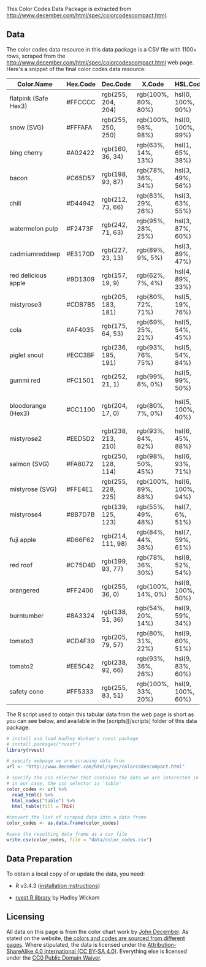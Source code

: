 This Color Codes Data Package is extracted from http://www.december.com/html/spec/colorcodescompact.html.


## Data

The color codes data resource in this data package is a CSV file with 1100+ rows, scraped from the http://www.december.com/html/spec/colorcodescompact.html web page. Here's a snippet of the final color codes data resource:

| Color.Name           | Hex.Code | Dec.Code           | X.Code              | HSL.Code          | CMYK.Code                |
|----------------------|----------|--------------------|---------------------|-------------------|--------------------------|
| flatpink (Safe Hex3) | #FFCCCC  | rgb(255, 204, 204) | rgb(100%, 80%, 80%) | hsl(0, 100%, 90%) | cmyk(0%, 20%, 20%, 0%)   |
| snow (SVG)           | #FFFAFA  | rgb(255, 250, 250) | rgb(100%, 98%, 98%) | hsl(0, 100%, 99%) | cmyk(0%, 2%, 2%, 0%)     |
| bing cherry          | #A02422  | rgb(160, 36, 34)   | rgb(63%, 14%, 13%)  | hsl(1, 65%, 38%)  | cmyk(0%, 77%, 79%, 37%)  |
| bacon                | #C65D57  | rgb(198, 93, 87)   | rgb(78%, 36%, 34%)  | hsl(3, 49%, 56%)  | cmyk(0%, 53%, 56%, 22%)  |
| chili                | #D44942  | rgb(212, 73, 66)   | rgb(83%, 29%, 26%)  | hsl(3, 63%, 55%)  | cmyk(0%, 66%, 69%, 17%)  |
| watermelon pulp      | #F2473F  | rgb(242, 71, 63)   | rgb(95%, 28%, 25%)  | hsl(3, 87%, 60%)  | cmyk(0%, 71%, 74%, 5%)   |
| cadmiumreddeep       | #E3170D  | rgb(227, 23, 13)   | rgb(89%, 9%, 5%)    | hsl(3, 89%, 47%)  | cmyk(0%, 90%, 94%, 11%)  |
| red delicious apple  | #9D1309  | rgb(157, 19, 9)    | rgb(62%, 7%, 4%)    | hsl(4, 89%, 33%)  | cmyk(0%, 88%, 94%, 38%)  |
| mistyrose3           | #CDB7B5  | rgb(205, 183, 181) | rgb(80%, 72%, 71%)  | hsl(5, 19%, 76%)  | cmyk(0%, 11%, 12%, 20%)  |
| cola                 | #AF4035  | rgb(175, 64, 53)   | rgb(69%, 25%, 21%)  | hsl(5, 54%, 45%)  | cmyk(0%, 63%, 70%, 31%)  |
| piglet snout         | #ECC3BF  | rgb(236, 195, 191) | rgb(93%, 76%, 75%)  | hsl(5, 54%, 84%)  | cmyk(0%, 17%, 19%, 7%)   |
| gummi red            | #FC1501  | rgb(252, 21, 1)    | rgb(99%, 8%, 0%)    | hsl(5, 99%, 50%)  | cmyk(0%, 92%, 100%, 1%)  |
| bloodorange (Hex3)   | #CC1100  | rgb(204, 17, 0)    | rgb(80%, 7%, 0%)    | hsl(5, 100%, 40%) | cmyk(0%, 92%, 100%, 20%) |
| mistyrose2           | #EED5D2  | rgb(238, 213, 210) | rgb(93%, 84%, 82%)  | hsl(6, 45%, 88%)  | cmyk(0%, 11%, 12%, 7%)   |
| salmon (SVG)         | #FA8072  | rgb(250, 128, 114) | rgb(98%, 50%, 45%)  | hsl(6, 93%, 71%)  | cmyk(0%, 49%, 54%, 2%)   |
| mistyrose (SVG)      | #FFE4E1  | rgb(255, 228, 225) | rgb(100%, 89%, 88%) | hsl(6, 100%, 94%) | cmyk(0%, 11%, 12%, 0%)   |
| mistyrose4           | #8B7D7B  | rgb(139, 125, 123) | rgb(55%, 49%, 48%)  | hsl(7, 6%, 51%)   | cmyk(0%, 10%, 12%, 45%)  |
| fuji apple           | #D66F62  | rgb(214, 111, 98)  | rgb(84%, 44%, 38%)  | hsl(7, 59%, 61%)  | cmyk(0%, 48%, 54%, 16%)  |
| red roof             | #C75D4D  | rgb(199, 93, 77)   | rgb(78%, 36%, 30%)  | hsl(8, 52%, 54%)  | cmyk(0%, 53%, 61%, 22%)  |
| orangered            | #FF2400  | rgb(255, 36, 0)    | rgb(100%, 14%, 0%)  | hsl(8, 100%, 50%) | cmyk(0%, 86%, 100%, 0%)  |
| burntumber           | #8A3324  | rgb(138, 51, 36)   | rgb(54%, 20%, 14%)  | hsl(9, 59%, 34%)  | cmyk(0%, 63%, 74%, 46%)  |
| tomato3              | #CD4F39  | rgb(205, 79, 57)   | rgb(80%, 31%, 22%)  | hsl(9, 60%, 51%)  | cmyk(0%, 61%, 72%, 20%)  |
| tomato2              | #EE5C42  | rgb(238, 92, 66)   | rgb(93%, 36%, 26%)  | hsl(9, 83%, 60%)  | cmyk(0%, 61%, 72%, 7%)   |
| safety cone          | #FF5333  | rgb(255, 83, 51)   | rgb(100%, 33%, 20%) | hsl(9, 100%, 60%) | cmyk(0%, 67%, 80%, 0%)   |

The R script used to obtain this tabular data from the web page is short as you can see below, and available in the [scripts][/scripts] folder of this data package.

```R
# install and load Hadley Wickam's rvest package
# install.packages("rvest")
library(rvest)

# specify webpage we are scraping data from
url <- "http://www.december.com/html/spec/colorcodescompact.html"

# specify the css selector that contains the data we are interested in
# in our case, the css selector is 'table'
color_codes <- url %>%
  read_html() %>%
  html_nodes("table") %>%
  html_table(fill = TRUE)

#convert the list of scraped data into a data frame
color_codes <- as.data.frame(color_codes)

#save the resulting data frame as a csv file
write.csv(color_codes, file = "data/color_codes.csv")
```

## Data Preparation

To obtain a local copy of or update the data, you need:

* R v3.4.3 ([installation instructions](https://www.r-project.org/))

* [rvest R library](https://cran.r-project.org/web/packages/rvest/rvest.pdf) by Hadley Wickam


## Licensing

All data on this page is from the color chart work by [John December](http://johndecember.com/). As stated on the website, [the colors and codes are sourced from different pages](http://www.december.com/html/spec/colorlinks.html). Where stipulated, the data is licensed under the [Attribution-ShareAlike 4.0 International (CC BY-SA 4.0)](https://creativecommons.org/licenses/by-sa/4.0/).
Everything else is licensed under the [CC0 Public Domain
Waiver](https://creativecommons.org/publicdomain/zero/1.0/).
